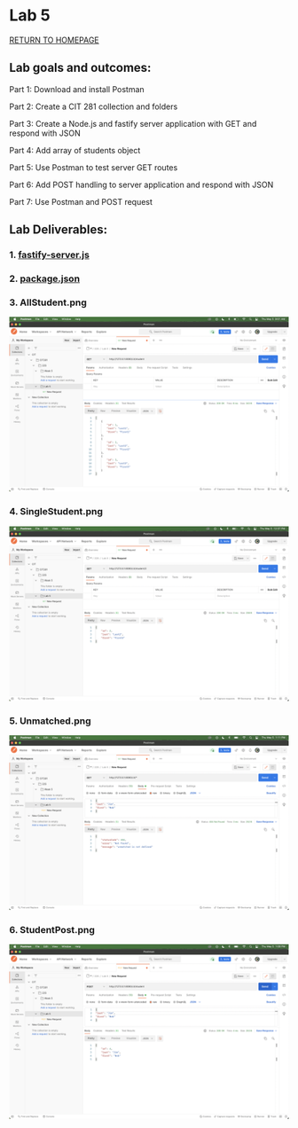 # Lab 5

[RETURN TO HOMEPAGE](https://sierrabakerr.github.io/)

## Lab goals and outcomes:

Part 1: Download and install Postman

Part 2: Create a CIT 281 collection and folders

Part 3: Create a Node.js and fastify server application with GET and respond with JSON

Part 4: Add array of students object

Part 5: Use Postman to test server GET routes

Part 6: Add POST handling to server application and respond with JSON

Part 7: Use Postman and POST request



## Lab Deliverables:

### 1. [fastify-server.js](fastify-server.js)

### 2. [package.json](package.json)

### 3. AllStudent.png
![AllStudents.png](AllStudent.png)

### 4. SingleStudent.png
![SingleStudent.png](SingleStudent.png)

### 5. Unmatched.png 
![Unmatched.png](Unmatched.png)

### 6. StudentPost.png
![StudentPost.png](StudentPost.png)
